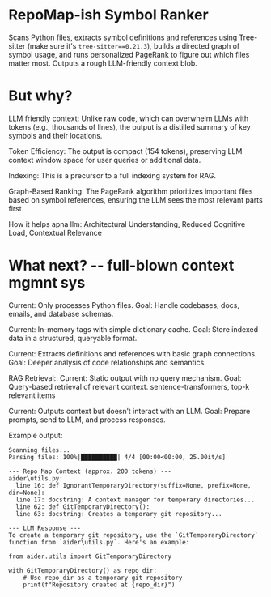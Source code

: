 # RepoMap-ish Symbol Ranker

Scans Python files, extracts symbol definitions and references using Tree-sitter (make sure it's `tree-sitter==0.21.3`), builds a directed graph of symbol usage, and runs personalized PageRank to figure out which files matter most. Outputs a rough LLM-friendly context blob.


# But why?
LLM friendly context:
Unlike raw code, which can overwhelm LLMs with tokens (e.g., thousands of lines), the output is a distilled summary of key symbols and their locations.

Token Efficiency:
The output is compact (154 tokens), preserving LLM context window space for user queries or additional data.

Indexing:
This is a precursor to a full indexing system for RAG.

Graph-Based Ranking:
The PageRank algorithm prioritizes important files based on symbol references, ensuring the LLM sees the most relevant parts first

How it helps apna llm:
Architectural Understanding,
Reduced Cognitive Load,
Contextual Relevance

# What next? -- full-blown context mgmnt sys

Current: Only processes Python files.
Goal: Handle codebases, docs, emails, and database schemas.

Current: In-memory tags with simple dictionary cache.
Goal: Store indexed data in a structured, queryable format.


Current: Extracts definitions and references with basic graph connections.
Goal: Deeper analysis of code relationships and semantics.

RAG Retrieval::
Current: Static output with no query mechanism.
Goal: Query-based retrieval of relevant context.
sentence-transformers, top-k relevant items


Current: Outputs context but doesn’t interact with an LLM.
Goal: Prepare prompts, send to LLM, and process responses.


Example output:

```
Scanning files...
Parsing files: 100%|██████████| 4/4 [00:00<00:00, 25.00it/s]

--- Repo Map Context (approx. 200 tokens) ---
aider\utils.py:
  line 16: def IgnorantTemporaryDirectory(suffix=None, prefix=None, dir=None):
  line 17: docstring: A context manager for temporary directories...
  line 62: def GitTemporaryDirectory():
  line 63: docstring: Creates a temporary git repository...

--- LLM Response ---
To create a temporary git repository, use the `GitTemporaryDirectory` function from `aider\utils.py`. Here's an example:

from aider.utils import GitTemporaryDirectory

with GitTemporaryDirectory() as repo_dir:
    # Use repo_dir as a temporary git repository
    print(f"Repository created at {repo_dir}")
```







